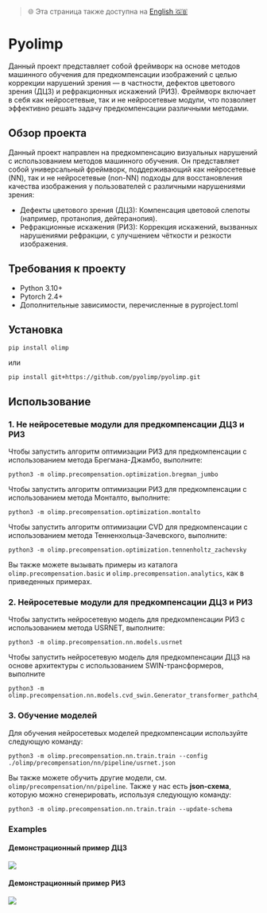 > 🌐 Эта страница также доступна на [English 🇬🇧](./README.en.md)

# Pyolimp

Данный проект представляет собой фреймворк на основе методов машинного обучения для предкомпенсации изображений с целью коррекции нарушений зрения — в частности, дефектов цветового зрения (ДЦЗ) и рефракционных искажений (РИЗ).
Фреймворк включает в себя как нейросетевые, так и не нейросетевые модули, что позволяет эффективно решать задачу предкомпенсации различными методами.

## Обзор проекта

Данный проект направлен на предкомпенсацию визуальных нарушений с использованием методов машинного обучения.
Он представляет собой универсальный фреймворк, поддерживающий как нейросетевые (NN), так и не нейросетевые (non-NN) подходы для восстановления качества изображения у пользователей с различными нарушениями зрения:

* Дефекты цветового зрения (ДЦЗ):
Компенсация цветовой слепоты (например, протанопия, дейтеранопия).
* Рефракционные искажения (РИЗ):
Коррекция искажений, вызванных нарушениями рефракции, с улучшением чёткости и резкости изображения.

## Требования к проекту

* Python 3.10+
* Pytorch 2.4+
* Дополнительные зависимости, перечисленные в pyproject.toml

## Установка

```
pip install olimp
```
или
```
pip install git+https://github.com/pyolimp/pyolimp.git
```

## Использование

### 1. Не нейросетевые модули для предкомпенсации ДЦЗ и РИЗ

Чтобы запустить алгоритм оптимизации РИЗ для предкомпенсации с использованием метода Брегмана-Джамбо, выполните:
```
python3 -m olimp.precompensation.optimization.bregman_jumbo
```

Чтобы запустить алгоритм оптимизации РИЗ для предкомпенсации с использованием метода Монталто, выполните:
```
python3 -m olimp.precompensation.optimization.montalto
```
Чтобы запустить алгоритм оптимизации CVD для предкомпенсации с использованием метода Тенненхольца-Зачевского, выполните:

```
python3 -m olimp.precompensation.optimization.tennenholtz_zachevsky
```

Вы также можете вызывать примеры из каталога `olimp.precompensation.basic` и `olimp.precompensation.analytics`, как в приведенных примерах.

### 2. Нейросетевые модули для предкомпенсации ДЦЗ и РИЗ

Чтобы запустить нейросетевую модель для предкомпенсации РИЗ с использованием метода USRNET, выполните:
```
python3 -m olimp.precompensation.nn.models.usrnet
```

Чтобы запустить нейросетевую модель для предкомпенсации ДЦЗ на основе архитектуры с использованием SWIN-трансформеров, выполните
```
python3 -m olimp.precompensation.nn.models.cvd_swin.Generator_transformer_pathch4_844_48_3_nouplayer_server5
```

### 3. Обучение моделей

Для обучения нейросетевых моделей предкомпенсации используйте следующую команду:

```
python3 -m olimp.precompensation.nn.train.train --config ./olimp/precompensation/nn/pipeline/usrnet.json
```
Вы также можете обучить другие модели, см. `olimp/precompensation/nn/pipeline`. Также у нас есть **json-схема**, которую можно сгенерировать, используя следующую команду:

```
python3 -m olimp.precompensation.nn.train.train --update-schema
```

### Examples
#### Демонстрационный пример ДЦЗ
<img src="https://github.com/user-attachments/assets/fa2a1c76-b381-4bd1-a242-b447b9b14f5e">

#### Демонстрационный пример РИЗ
<img src="https://github.com/user-attachments/assets/7e35fe3b-7667-4530-8c79-a1263749eeff">